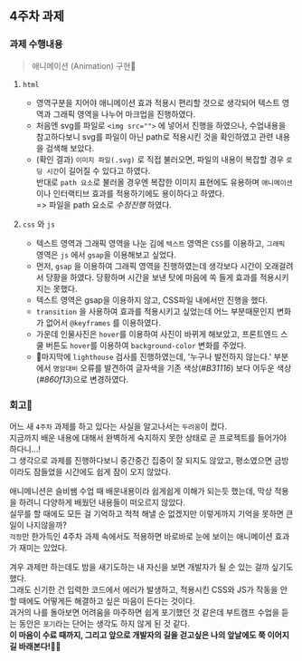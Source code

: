 ## 4주차 과제

### 과제 수행내용
> 애니메이션 (Animation) 구현🎨 <br />

1. `html`
   - 영역구분을 지어야 애니메이션 효과 적용시 편리할 것으로 생각되어 텍스트 영역과 그래픽 영역을 나누어 마크업을 진행하였다.
   - 처음엔 svg를 파일로 `<img src="">` 에 넣어서 진행을 하였으나, 수업내용을 참고하다보니 svg를 파일이 아닌 path로 적용시킨 것을 확인하였고 관련 내용을 검색해 보았다.
   - (확인 결과) `이미지 파일(.svg)` 로 직접 불러오면, 파일의 내용이 복잡할 경우 `로딩 시간`이 길어질 수 있다고 하였다. <br />
     반대로 `path 요소`로 불러올 경우엔 복잡한 이미지 표현에도 유용하며 `애니메이션` 이나 인터랙티브 효과를 적용하기에도 용이하다고 하였다. <br />
   => 파일을 path 요소로 *수정진행* 하였다. <br />
   
2. `css` 와 `js`
    - 텍스트 영역과 그래픽 영역을 나눈 김에 `텍스트` 영역은 `CSS`를 이용하고, `그래픽` 영역은 `js` 에서 `gsap`을 이용해보고 싶었다. <br />
    - 먼저, `gsap` 을 이용하여 그래픽 영역을 진행하였는데 생각보다 시간이 오래걸려서 당황을 하였다. 당황하며 시간을 보낸 탓에 마음에 쏙 들게 효과를 적용시키지는 못했다. <br />
    - 텍스트 영역은 gsap을 이용하지 않고, CSS파일 내에서만 진행을 했다.
    - `transition` 을 사용하여 효과를 적용시키고 싶었는데 어느 부분때문인지 변화가 없어서 `@keyframes` 를 이용하였다.
    - 가운데 인물사진은 `hover`를 이용하여 사진이 바뀌게 해보았고, 프론트엔드 스쿨 버튼도 `hover`를 이용하여 `background-color` 변화를 주었다.
    - 🔁마지막에 `lighthouse` 검사를 진행하였는데, '누구나 발전하지 않는다.' 부분에서 `명암대비` 오류를 발견하여 글자색을 기존 색상(*#B31116*) 보다 어두운 색상(*#860f13*)으로 변경하였다.

### 회고📝 <br />
어느 새 `4주차` 과제를 하고 있다는 사실을 알고나서는 `두려움`이 컸다. <br />
지금까지 배운 내용에 대해서 완벽하게 숙지하지 못한 상태로 곧 프로젝트를 들어가야 하다니...! <br />
그 생각으로 과제를 진행하다보니 중간중간 집중이 잘 되지도 않았고, 평소였으면 금방이라도 잠들었을 시간에도 쉽게 잠이 오지 않았다. <br />

애니메니션은 슬비쌤 수업 때 배운내용이라 쉽게쉽게 이해가 되는듯 했는데, 막상 적용을 하려니 다양하게 배웠던 내용들이 떠오르지 않았다. <br />
실무를 할 때에도 모든 걸 기억하고 척척 해낼 순 없겠지만 이렇게까지 기억을 못하면 큰일이 나지않을까? <br />
`걱정`만 한가득인 4주차 과제 속에서도 적용하면 바로바로 눈에 보이는 애니메이션 효과가 재미는 있었다. <br />

겨우 과제만 하는데도 밤을 새기도하는 내 자신을 보면 개발자가 될 순 있는 걸까 싶기도 했다. <br />
그래도 신기한 건 입력한 코드에서 에러가 발생하고, 적용시킨 CSS와 JS가 작동을 안할 때에도 어떻게든 해결하고 싶은 마음이 든다는 것이다. <br />
과거의 나를 돌아보면 어려움을 마주하면 쉽게 포기했던 것 같은데 부트캠프 수업을 듣는 동안은 `포기`라는 단어는 생각도 하지 않게 된 것 같다. <br />
**이 마음이 수료 때까지, 그리고 앞으로 개발자의 길을 걷고싶은 나의 앞날에도 쭉 이어지길 바래본다!💪🏻** <br />
